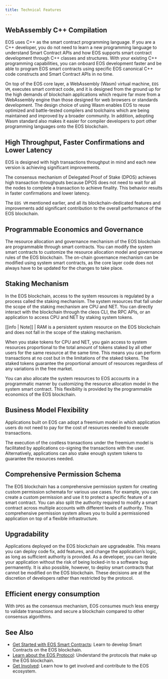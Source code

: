 ```yaml
---
title: Technical Features
---
```


## WebAssembly C++ Compilation

EOS uses C++ as the smart contract programming language. If you are a C++ developer, you do not need to learn a new programming language to understand Smart Contract APIs and how EOS supports smart contract development through C++ classes and structures. With your existing C++ programming capabilities, you can onboard EOS development faster and be able to program EOS smart contracts using specific EOS canonical C++ code constructs and Smart Contract APIs in no time.  

On top of the EOS core layer, a WebAssembly (Wasm) virtual machine, `EOS VM`, executes smart contract code, and it is designed from the ground up for the high demands of blockchain applications which require far more from a WebAssembly engine than those designed for web browsers or standards development. The design choice of using Wasm enables EOS to reuse optimized and battle-tested compilers and toolchains which are being maintained and improved by a broader community. In addition, adopting Wasm standard also makes it easier for compiler developers to port other programming languages onto the EOS blockchain.

## High Throughput, Faster Confirmations and Lower Latency

EOS is designed with high transactions throughput in mind and each new version is achieving significant improvements.

The consensus mechanism of Delegated Proof of Stake (DPOS) achieves high transaction throughputs because DPOS does not need to wait for all the nodes to complete a transaction to achieve finality. This behavior results in faster confirmations and lower latency.

The `EOS VM` mentioned earlier, and all its blockchain-dedicated features and improvements add significant contribution to the overall performance of the EOS blockchain.

## Programmable Economics and Governance

The resource allocation and governance mechanism of the EOS blockchain are programmable through smart contracts. You can modify the system smart contracts to customize the resource allocation model and governance rules of the EOS blockchain. The on-chain governance mechanism can be modified using system smart contracts, as the core layer code does not always have to be updated for the changes to take place.

## Staking Mechanism

In the EOS blockchain, access to the system resources is regulated by a process called the staking mechanism. The system resources that fall under the scope of the staking mechanism are CPU and NET. You can directly interact with the blockchain through the cleos CLI, the RPC APIs, or an application to access CPU and NET by staking system tokens.

[[info | Note]]
| RAM is a persistent system resource on the EOS blockchain and does not fall in the scope of the staking mechanism.

When you stake tokens for CPU and NET, you gain access to system resources proportional to the total amount of tokens staked by all other users for the same resource at the same time. This means you can perform transactions at no cost but in the limitations of the staked tokens. The staked tokens guarantee the proportional amount of resources regardless of any variations in the free market.

You can also allocate the system resources to EOS accounts in a programmatic manner by customizing the resource allocation model in the system smart contract. This flexibility is provided by the programmable economics of the EOS blockchain.

## Business Model Flexibility

Applications built on EOS can adopt a freemium model in which application users do not need to pay for the cost of resources needed to execute transactions.

The execution of the costless transactions under the freemium model is facilitated by applications co-signing the transactions with the user. Alternatively, applications can also stake enough system tokens to guarantee the resources needed.

## Comprehensive Permission Schema

The EOS blockchain has a comprehensive permission system for creating custom permission schemata for various use cases. For example, you can create a custom permission and use it to protect a specific feature of a smart contract. You can also split the authority required to modify a smart contract across multiple accounts with different levels of authority. This comprehensive permission system allows you to build a permissioned application on top of a flexible infrastructure.

## Upgradability

Applications deployed on the EOS blockchain are upgradeable. This means you can deploy code fix, add features, and change the application’s logic, as long as sufficient authority is provided. As a developer, you can iterate your application without the risk of being locked-in to a software bug permanently. It is also possible, however, to deploy smart contracts that cannot be modified on the EOS blockchain. These decisions are at the discretion of developers rather than restricted by the protocol.

## Efficient energy consumption

With `DPOS` as the consensus mechanism, EOS consumes much less energy to validate transactions and secure a blockchain compared to other consensus algorithms.

## See Also

- [Get Started with EOS Smart Contracts](/docs/20_smart-contracts/10_getting-started/index.md): Learn to develop Smart Contracts on the EOS blockchain.
- [Learn about the EOS Protocol](/docs/60_resources/10_protocol/index.md): Understand the protocols that make up the EOS blockchain.
- [Get Involved](/docs/80_get-involved/index.md): Learn how to get involved and contribute to the EOS ecosystem.
